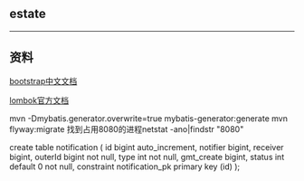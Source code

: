 ## estate
---
## 资料
[bootstrap中文文档](https://v3.bootcss.com/)

[lombok官方文档](https://projectlombok.org)

mvn -Dmybatis.generator.overwrite=true mybatis-generator:generate
mvn flyway:migrate
找到占用8080的进程netstat -ano|findstr "8080"


create table notification
(
	id bigint auto_increment,
	notifier bigint,
	receiver bigint,
	outerId bigint not null,
	type int not null,
	gmt_create bigint,
	status int default 0 not null,
	constraint notification_pk
		primary key (id)
);